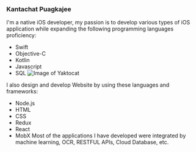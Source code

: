 ### Kantachat Puagkajee

I'm a native iOS developer, my passion is to develop various types of iOS application while expanding the following programming languages proficiency:
- Swift
- Objective-C
- Kotlin
- Javascript
- SQL
![Image of Yaktocat](https://octodex.github.com/images/yaktocat.png)

I also design and develop Website by using these languages and frameworks:
- Node.js
- HTML
- CSS
- Redux
- React
- MobX
Most of the applications I have developed were integrated by machine learning, OCR, RESTFUL APIs, Cloud Database, etc.

